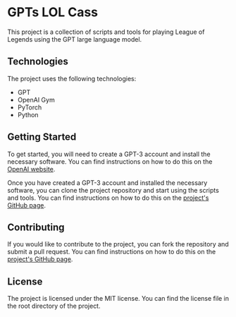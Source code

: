 # GPTs LOL Cass

This project is a collection of scripts and tools for playing League of Legends using the GPT large language model.

## Technologies

The project uses the following technologies:

* GPT
* OpenAI Gym
* PyTorch
* Python

## Getting Started

To get started, you will need to create a GPT-3 account and install the necessary software. You can find instructions on how to do this on the [OpenAI website](https://openai.com/blog/gpt-3-getting-started/).

Once you have created a GPT-3 account and installed the necessary software, you can clone the project repository and start using the scripts and tools. You can find instructions on how to do this on the [project's GitHub page](https://github.com/mattgunnin/gpts_lol_cass).

## Contributing

If you would like to contribute to the project, you can fork the repository and submit a pull request. You can find instructions on how to do this on the [project's GitHub page](https://github.com/mattgunnin/gpts_lol_cass).

## License

The project is licensed under the MIT license. You can find the license file in the root directory of the project.
